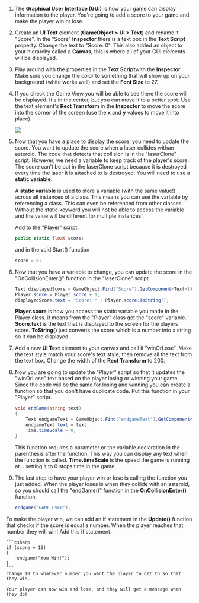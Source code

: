 1. The **Graphical User Interface (GUI)** is how your game can display information to the player. You're going to add a score to your game and make the player win or lose.

2. Create an **UI Text** element (**GameObject > UI > Text**) and rename it "Score". In the "Score" **Inspector** there is a text box in the **Text Script** property. Change the text to "Score: 0". This also added an object to your hierarchy called a **Canvas**, this is where all of your GUI elements will be displayed.

3. Play around with the properties in the **Text Script**with the **Inspector**. Make sure you change the color to something that will show up on your background (white works well) and set the **Font Size** to 27.

4. If you check the Game View you will be able to see there the score will be displayed. It's in the center, but you can move it to a better spot. Use the text element's **Rect Transform** in the **Inspector** to move the score into the corner of the screen (use the **x** and **y** values to move it into place).

    ![](/assets/GUIImage.png)

5. Now that you have a place to display the score, you need to update the score. You want to update the score when a laser collides withan asteroid. The code that detects that collision is in the "laserClone" script. However, we need a variable to keep track of the player's score. The score can't be put in the laserClone script because it is destroyed every time the laser it is attached to is destroyed. You will need to use a **static variable**.

   A **static variable** is used to store a variable (with the same value!) across all instances of a class. This means you can use the variable by referencing a class. This can even be referenced from other classes. Without the static keyword you will not be able to access the variable and the value will be different for multiple instances!
   
   Add  to the "Player" script. 
   
   ```csharp
   public static float score;
   ```
   and in the void Start() function
   ```csharp
   score = 0;
   ```
   
6. Now that you have a variable to change, you can update the score in the "OnCollisionEnter()" function in the "laserClone" script.

    ```csharp
    Text displayedScore = GameObject.Find("Score").GetComponent<Text>();
    Player.score = Player.score + 1;
    displayedScore.text = "Score: " + Player.score.ToString();
    ```
    
    **Player.score** is how you access the static variable you made in the Player class. it means from the "Player" class get the "score" variable. **Score.text** is the text that is displayed to the screen for the players score. **ToString()** just converts the score which is a number into a string so it can be displayed. 
    
7. Add a new **UI Text** element to your canvas and call it "winOrLose". Make the text style match your score's text style, then remove all the text from the text box. Change the width of the **Rect Transform** to 200.

8. Now you are going to update the "Player" script so that it updates the "winOrLose" text based on the player losing or winning your game. Since the code will be the same for losing and winning you can create a function so that you don't have duplicate code. Put this function in your "Player" script.

    ```csharp
    void endGame(string text)
    {
        Text endgameText = GameObject.Find("endgameText").GetComponent<Text>();
        endgameText.text = text;
        Time.timeScale = 0;
    }
    ```
    This function requires a parameter or the variable declaration in the parenthesis after the function. This way you can display any text when the function is called. **Time.timeScale** is the speed the game is running at... setting it to 0 stops time in the game.
    
9. The last step to have your player win or lose is calling the function you just added. When the player loses is when they collide with an asteroid, so you should call the "endGame()" function in the **OnCollisionEnter()** function.

    ```csharp
    endgame("GAME OVER");
    ``` 
 
 To make the player win, we can add an if statement in the **Update()** function that checks if the score is equal a number. When the player reaches that number they will win! Add this if statement.

    ```csharp
    if (score = 10)
    {
        endgame("You Win!");
    }
    ```
    Change 10 to whatever number you want the player to get to so that they win.
    
    Your player can now win and lose, and they will get a message when they do!
    
    
